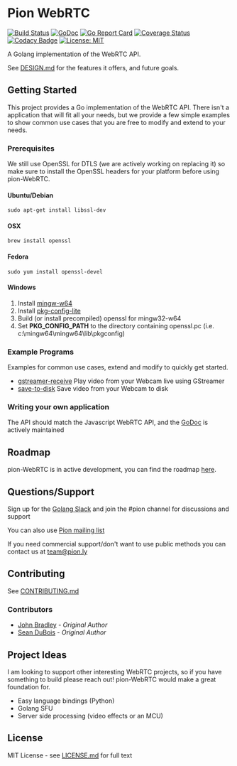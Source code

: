 # Pion WebRTC
[![Build Status](https://travis-ci.org/pions/webrtc.svg?branch=master)](https://travis-ci.org/pions/webrtc)
[![GoDoc](https://godoc.org/github.com/pions/webrtc?status.svg)](https://godoc.org/github.com/pions/webrtc)
[![Go Report Card](https://goreportcard.com/badge/github.com/pions/webrtc)](https://goreportcard.com/report/github.com/pions/webrtc)
[![Coverage Status](https://coveralls.io/repos/github/pions/webrtc/badge.svg)](https://coveralls.io/github/pions/webrtc)
[![Codacy Badge](https://api.codacy.com/project/badge/Grade/18f4aec384894e6aac0b94effe51961d)](https://www.codacy.com/app/Sean-Der/webrtc)
[![License: MIT](https://img.shields.io/badge/License-MIT-yellow.svg)](LICENSE.md)

A Golang implementation of the WebRTC API.

See [DESIGN.md](DESIGN.md) for the features it offers, and future goals.

## Getting Started
This project provides a Go implementation of the WebRTC API. There isn't a application that will fit all your needs, but we provide a
few simple examples to show common use cases that you are free to modify and extend to your needs.

### Prerequisites
We still use OpenSSL for DTLS (we are actively working on replacing it) so make sure to install the OpenSSL headers for
your platform before using pion-WebRTC.
#### Ubuntu/Debian
`sudo apt-get install libssl-dev`

#### OSX
`brew install openssl`

#### Fedora
`sudo yum install openssl-devel`

#### Windows
1. Install [mingw-w64](http://mingw-w64.sourceforge.net/)
2. Install [pkg-config-lite](http://sourceforge.net/projects/pkgconfiglite)
3. Build (or install precompiled) openssl for mingw32-w64
4. Set __PKG\_CONFIG\_PATH__ to the directory containing openssl.pc
   (i.e. c:\mingw64\mingw64\lib\pkgconfig)

### Example Programs
Examples for common use cases, extend and modify to quickly get started.
* [gstreamer-receive](examples/gstreamer-receive/README.md) Play video from your Webcam live using GStreamer
* [save-to-disk](examples/save-to-disk/README.md) Save video from your Webcam to disk

### Writing your own application
The API should match the Javascript WebRTC API, and the [GoDoc](https://godoc.org/github.com/pions/webrtc) is actively maintained

## Roadmap
pion-WebRTC is in active development, you can find the roadmap [here](https://github.com/pions/webrtc/issues/9).

## Questions/Support
Sign up for the [Golang Slack](https://invite.slack.golangbridge.org/) and join the #pion channel for discussions and support

You can also use [Pion mailing list](https://groups.google.com/forum/#!forum/pion/new)

If you need commercial support/don't want to use public methods you can contact us at [team@pion.ly](mailto:team@pion.ly)

## Contributing
See [CONTRIBUTING.md](CONTRIBUTING.md)

### Contributors

* [John Bradley](https://github.com/kc5nra) - *Original Author*
* [Sean DuBois](https://github.com/Sean-Der) - *Original Author*

## Project Ideas
I am looking to support other interesting WebRTC projects, so if you have something to build please reach out!
pion-WebRTC would make a great foundation for.

* Easy language bindings (Python)
* Golang SFU
* Server side processing (video effects or an MCU)

## License
MIT License - see [LICENSE.md](LICENSE.md) for full text
